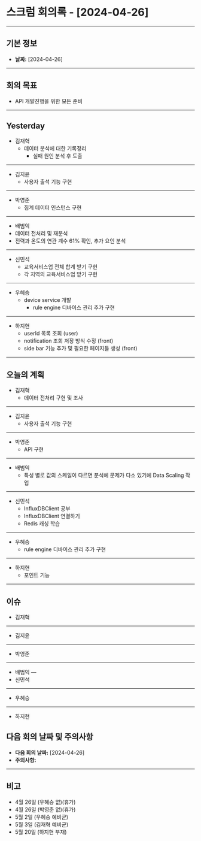 # 스크럼 회의록 - [2024-04-26]


---
## 기본 정보
- **날짜:** [2024-04-26]
---
## 회의 목표
- API 개발진행을 위한 모든 준비
---
## Yesterday
- 김재혁
  - 데이터 분석에 대한 기록정리
    - 실패 원인 분석 후 도출
---
- 김지윤
    - 사용자 출석 기능 구현
---
- 박영준
  - 집계 데이터 인스턴스 구현
---
- 배범익
- 데이터 전처리 및 재분석
- 전력과 온도의 연관 계수 61% 확인, 추가 요인 분석
---
- 신민석
    - 교육서비스업 전체 합계 받기 구현
    - 각 지역의 교육서비스업 받기 구현
---
- 우혜승
  - device service 개발
    - rule engine 디바이스 관리 추가 구현
---
- 하지현
  - userId 목록 조회 (user)
  - notification 조회 저장 방식 수정 (front)
  - side bar 기능 추가 및 필요한 페이지들 생성 (front)
---

## 오늘의 계획
- 김재혁
    - 데이터 전처리 구현 및 조사
---
- 김지윤
    - 사용자 출석 기능 구현
---
- 박영준
    - API 구현
---
- 배범익
    - 특성 별로 값의 스케일이 다르면 분석에 문제가 다소 있기에
      Data Scaling 작업
---
- 신민석
    - InfluxDBClient 공부
    - InfluxDBClient 연결하기
    - Redis 캐싱 학습
---
- 우혜승
    - rule engine 디바이스 관리 추가 구현
---
- 하지현
  - 포인트 기능
---
## 이슈
- 김재혁
---
- 김지윤
---
- 박영준
---
- 배범익
  —
- 신민석
---
- 우혜승
---
- 하지현
## 다음 회의 날짜 및 주의사항

- **다음 회의 날짜:** [2024-04-26]
- **주의사항:**

---

## 비고
- 4월 26일 (우혜승 없)(휴가)
- 4월 26일 (박영준 없)(휴가)
- 5월 2일 (우혜승 예비군)
- 5월 3일 (김재혁 예비군)
- 5월 20일 (하지현 부재)
